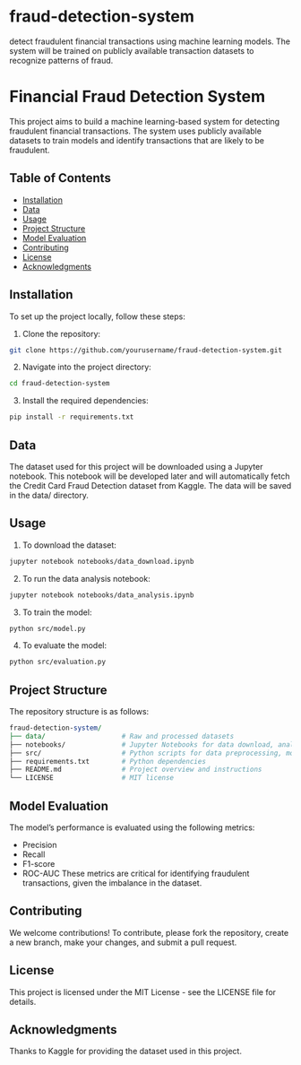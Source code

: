 # fraud-detection-system
detect fraudulent financial transactions using machine learning models. The system will be trained on publicly available transaction datasets to recognize patterns of fraud.

# Financial Fraud Detection System

This project aims to build a machine learning-based system for detecting fraudulent financial transactions. The system uses publicly available datasets to train models and identify transactions that are likely to be fraudulent.

## Table of Contents
- [Installation](#installation)
- [Data](#data)
- [Usage](#usage)
- [Project Structure](#project-structure)
- [Model Evaluation](#model-evaluation)
- [Contributing](#contributing)
- [License](#license)
- [Acknowledgments](#acknowledgments)

## Installation

To set up the project locally, follow these steps:

1. Clone the repository:
```bash
git clone https://github.com/yourusername/fraud-detection-system.git
```

2. Navigate into the project directory:

```bash
cd fraud-detection-system
```
3. Install the required dependencies:

```bash
pip install -r requirements.txt
```
## Data
The dataset used for this project will be downloaded using a Jupyter notebook. This notebook will be developed later and will automatically fetch the Credit Card Fraud Detection dataset from Kaggle. The data will be saved in the data/ directory.

## Usage
1. To download the dataset:
```bash
jupyter notebook notebooks/data_download.ipynb
```

2. To run the data analysis notebook:

```bash
jupyter notebook notebooks/data_analysis.ipynb
```
3. To train the model:

```bash
python src/model.py
```
4. To evaluate the model:

```bash
python src/evaluation.py
```
## Project Structure
The repository structure is as follows:

```perl
fraud-detection-system/
├── data/                   # Raw and processed datasets
├── notebooks/              # Jupyter Notebooks for data download, analysis, preprocessing, and modeling
├── src/                    # Python scripts for data preprocessing, modeling, etc.
├── requirements.txt        # Python dependencies
├── README.md               # Project overview and instructions
└── LICENSE                 # MIT license 
```

## Model Evaluation
The model’s performance is evaluated using the following metrics:

* Precision
* Recall
* F1-score
* ROC-AUC
These metrics are critical for identifying fraudulent transactions, given the imbalance in the dataset.

## Contributing
We welcome contributions! To contribute, please fork the repository, create a new branch, make your changes, and submit a pull request.

## License
This project is licensed under the MIT License - see the LICENSE file for details.

## Acknowledgments
Thanks to Kaggle for providing the dataset used in this project.
